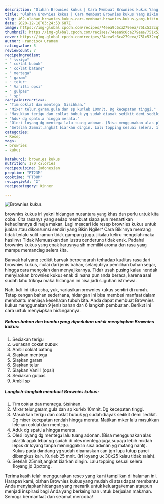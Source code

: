 ```yaml
---
description: "Olahan Brownies kukus | Cara Membuat Brownies kukus Yang Bikin Ngiler"
title: "Olahan Brownies kukus | Cara Membuat Brownies kukus Yang Bikin Ngiler"
slug: 462-olahan-brownies-kukus-cara-membuat-brownies-kukus-yang-bikin-ngiler
date: 2020-12-18T03:24:53.687Z
image: https://img-global.cpcdn.com/recipes/74eea9c6ca279eea/751x532cq70/brownies-kukus-foto-resep-utama.jpg
thumbnail: https://img-global.cpcdn.com/recipes/74eea9c6ca279eea/751x532cq70/brownies-kukus-foto-resep-utama.jpg
cover: https://img-global.cpcdn.com/recipes/74eea9c6ca279eea/751x532cq70/brownies-kukus-foto-resep-utama.jpg
author: Francisco Graham
ratingvalue: 5
reviewcount: 7
recipeingredient:
- " terigu"
- " coklat bubuk"
- " coklat batang"
- " mentega"
- " garam"
- " telur"
- " Vanilli opsi"
- " gulpas"
- " sp"
recipeinstructions:
- "Tim coklat dan mentega. Sisihkan."
- "Mixer telur,garam,gula dan sp kurleb 10mnit. Dg kecepatan tinggi."
- "Masukkan terigu dan coklat bubuk yg sudah diayak sedikit demi sedikit. Dg mixer kecepatan rendah hingga merata. Matikan mixer lalu masukkan lelehan coklat dan mentega."
- "Aduk dg spatula hingga merata."
- "Olesi loyang dg mentega lalu tuang adonan. (Bisa menggunakan alas plastik agak lebar yg sudah di oles mentega juga,supaya lebih mudah lepas dr loyang tanpa meninggalkan sisa adonan yg matang nanti). Kukus pada dandang yg sudah dipanaskan dan jgn lupa tutup panci dibungkus kain. Kurleb 25 mnit. (Ini loyang uk 30x25 kalau tidak salah)."
- "Setelah 25mnit,angkat biarkan dingin. Lalu topping sesuai selera. 1loyang jd 3potong."
categories:
- Resep
tags:
- brownies
- kukus

katakunci: brownies kukus 
nutrition: 170 calories
recipecuisine: Indonesian
preptime: "PT23M"
cooktime: "PT38M"
recipeyield: "2"
recipecategory: Dinner

---
```



![Brownies kukus](https://img-global.cpcdn.com/recipes/74eea9c6ca279eea/751x532cq70/brownies-kukus-foto-resep-utama.jpg)


brownies kukus ini yakni hidangan nusantara yang khas dan perlu untuk kita coba. Cita rasanya yang sedap membuat siapa pun menantikan kehadirannya di meja makan.
Lagi mencari ide resep brownies kukus untuk jualan atau dikonsumsi sendiri yang Bikin Ngiler? Cara Bikinnya memang tidak terlalu sulit namun tidak gampang juga. jikalau keliru mengolah maka hasilnya Tidak Memuaskan dan justru cenderung tidak enak. Padahal brownies kukus yang enak harusnya sih memiliki aroma dan rasa yang mampu memancing selera kita.

Banyak hal yang sedikit banyak berpengaruh terhadap kualitas rasa dari brownies kukus, mulai dari jenis bahan, selanjutnya pemilihan bahan segar, hingga cara mengolah dan menyajikannya. Tidak usah pusing kalau hendak menyiapkan brownies kukus enak di mana pun anda berada, karena asal sudah tahu triknya maka hidangan ini bisa jadi suguhan istimewa.




Nah, kali ini kita coba, yuk, variasikan brownies kukus sendiri di rumah. Tetap dengan bahan sederhana, hidangan ini bisa memberi manfaat dalam membantu menjaga kesehatan tubuh kita. Anda dapat membuat Brownies kukus menggunakan 9 jenis bahan dan 6 langkah pembuatan. Berikut ini cara untuk menyiapkan hidangannya.

<!--inarticleads1-->

##### Bahan-bahan dan bumbu yang diperlukan untuk menyiapkan Brownies kukus:

1. Sediakan  terigu
1. Gunakan  coklat bubuk
1. Ambil  coklat batang
1. Siapkan  mentega
1. Siapkan  garam
1. Siapkan  telur
1. Siapkan  Vanilli (opsi)
1. Sediakan  gulpas
1. Ambil  sp




<!--inarticleads2-->

##### Langkah-langkah membuat Brownies kukus:

1. Tim coklat dan mentega. Sisihkan.
1. Mixer telur,garam,gula dan sp kurleb 10mnit. Dg kecepatan tinggi.
1. Masukkan terigu dan coklat bubuk yg sudah diayak sedikit demi sedikit. Dg mixer kecepatan rendah hingga merata. Matikan mixer lalu masukkan lelehan coklat dan mentega.
1. Aduk dg spatula hingga merata.
1. Olesi loyang dg mentega lalu tuang adonan. (Bisa menggunakan alas plastik agak lebar yg sudah di oles mentega juga,supaya lebih mudah lepas dr loyang tanpa meninggalkan sisa adonan yg matang nanti). Kukus pada dandang yg sudah dipanaskan dan jgn lupa tutup panci dibungkus kain. Kurleb 25 mnit. (Ini loyang uk 30x25 kalau tidak salah).
1. Setelah 25mnit,angkat biarkan dingin. Lalu topping sesuai selera. 1loyang jd 3potong.




Terima kasih telah menggunakan resep yang kami tampilkan di halaman ini. Harapan kami, olahan Brownies kukus yang mudah di atas dapat membantu Anda menyiapkan hidangan yang menarik untuk keluarga/teman ataupun menjadi inspirasi bagi Anda yang berkeinginan untuk berjualan makanan. Semoga bermanfaat dan selamat mencoba!
